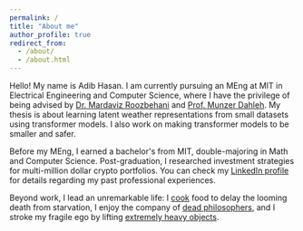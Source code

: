 ```yaml
---
permalink: /
title: "About me"
author_profile: true
redirect_from: 
  - /about/
  - /about.html
---
```


Hello! My name is Adib Hasan. I am currently pursuing an MEng at MIT in Electrical Engineering and Computer Science, where I have the privilege of being advised by [Dr. Mardaviz Roozbehani](https://idss.mit.edu/staff/mardavij-roozbehani/) and [Prof. Munzer Dahleh](https://idss.mit.edu/staff/munther-dahleh/). My thesis is about learning latent weather representations from small datasets using transformer models. I also work on making transformer models to be smaller and safer.

Before my MEng, I earned a bachelor's from MIT, double-majoring in Math and Computer Science. Post-graduation, I researched investment strategies for multi-million dollar crypto portfolios. You can check my [LinkedIn profile](https://linkedin.com/in/adib-hasan) for details regarding my past professional experiences.

Beyond work, I lead an unremarkable life: I [cook](https://www.instagram.com/le.spicemaster/) food to delay the looming death from starvation, I enjoy the company of [dead philosophers](/reading/), and I stroke my fragile ego by lifting [extremely heavy objects](/powerlifting/).
